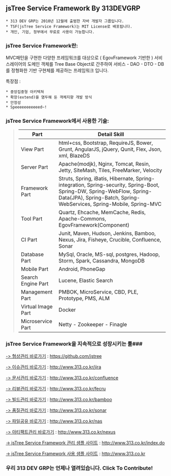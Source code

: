 ## jsTree Service Framework By 313DEVGRP ##

    * 313 DEV GRP는 2010년 12월에 출범한 자바 개발자 그룹입니다.
    * TSF(jsTree Service Framework)는 MIT License로 배포됩니다.
    * 개인, 기업, 정부에서 무료로 사용이 가능합니다.

### jsTree Service Framework란: ###

MVC패턴을 구현한 다양한 프레임워크를 대상으로 ( EgovFramework 기반한 ) 서비스레이어의 도메인 객체를 Tree Base Object로 간주하여 서비스 - DAO - DTO - DB를 정형화한 기반 구현체를 제공하는 프레임워크 입니다.

특장점 :

    * 중앙집중형 아키텍쳐
    * 확장(extend)을 염두해 둔 객체지향 개발 방식
    * 안정성
    * Speeeeeeeeeeed~!

### jsTree Service Framework에서 사용한 기술: ###

> Part              | Detail Skill
> -------------     | -------------
> View Part 	    | html+css, Bootstrap, RequireJS, Bower, Grunt, AngularJS, jQuery, Qunit, Flex, Json, xml, BlazeDS
> Server Part	    | Apache(modjk), Nginx, Tomcat, Resin, Jetty, SiteMash, Tiles, FreeMarker, Velocity
> Framework Part    | Struts, Spring, iBatis, Hibernate, Spring-integration, Spring-security, Spring-Boot, Spring-DW, Spring-WebFlow, Spring-Data(JPA), Spring-Batch, Spring-WebServices, Spring-Mobile, Spring-MVC
> Tool Part         | Quartz, Ehcache, MemCache, Redis, Apache-Commons, EgovFramework(Component)
> CI Part           | Junit, Maven, Hudson, Jenkins, Bamboo, Nexus, Jira, Fisheye, Crucible, Confluence, Sonar
> Database Part     | MySql, Oracle, MS-sql, postgres, Hadoop, Storm, Spark, Cassandra, MongoDB
> Mobile Part       | Android, PhoneGap
> Search Engine Part| Lucene, Elastic Search
> Management Part   | PMBOK, MicroService, CBD, PLE, Prototype, PMS, ALM
> Virtual Image Part| Docker
> Microservice Part | Netty - Zookeeper - Finagle


### jsTree Service Framework을 지속적으로 성장시키는 툴###

[ -> 형상관리 바로가기](https://github.com/jstree) : https://github.com/jstree

[ -> 이슈관리 바로가기](http://www.313.co.kr/jira) : http://www.313.co.kr/jira

[ -> 문서관리 바로가기](http://www.313.co.kr/confluence) : http://www.313.co.kr/confluence

[ -> 리뷰관리 바로가기](http://www.313.co.kr/fecru) : http://www.313.co.kr/fecru

[ -> 빌드관리 바로가기](http://www.313.co.kr/bamboo) : http://www.313.co.kr/bamboo

[ -> 품질관리 바로가기](http://www.313.co.kr/sonar) : http://www.313.co.kr/sonar

[ -> 파일공유 바로가기](http://www.313.co.kr/nas) : http://www.313.co.kr/nas

[ -> 아티팩트관리 바로가기](http://www.313.co.kr/nexus) : http://www.313.co.kr/nexus

[ -> jsTree Service Framework 관리 샘플 사이트](http://www.313.co.kr/index.do) : http://www.313.co.kr/index.do

[ -> jsTree Service Framework 사용 샘플 사이트](http://www.313.co.kr/) : http://www.313.co.kr


### 우리 313 DEV GRP는 언제나 열려있습니다. Click To Contribute! ###

